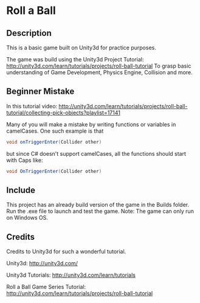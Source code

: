 # Roll a Ball 

## Description

This is a basic game built on Unity3d for practice purposes.

The game was build using the Unity3d Project Tutorial: http://unity3d.com/learn/tutorials/projects/roll-ball-tutorial
To grasp basic understanding of Game Development, Physics Engine, Collision and more.

## Beginner Mistake

In this tutorial video: http://unity3d.com/learn/tutorials/projects/roll-ball-tutorial/collecting-pick-objects?playlist=17141

Many of you will make a mistake by writing functions or variables in camelCases. One such example is that

``` C#
void onTriggerEnter(Collider other) 
```

but since C# doesn't support camelCases, all the functions should start with Caps like:

```C#
void OnTriggerEnter(Collider other) 
```

## Include

This project has an already build version of the game in the Builds folder. Run the .exe file to launch and test the game.
Note: The game can only run on Windows OS.

## Credits

Credits to Unity3d for such a wonderful tutorial.

Unity3d: http://unity3d.com/

Unity3d Tutorials: http://unity3d.com/learn/tutorials

Roll a Ball Game Series Tutorial: http://unity3d.com/learn/tutorials/projects/roll-ball-tutorial
